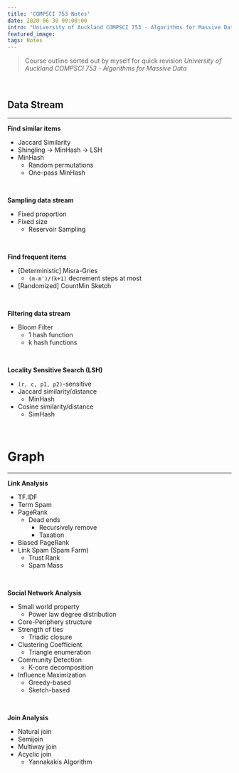 ```yaml
---
title: 'COMPSCI 753 Notes'
date: 2020-06-30 09:00:00
intro: "University of Auckland COMPSCI 753 - Algorithms for Massive Data"
featured_image:
tags: Notes
---
```


> Course outline sorted out by myself for quick revision
> <i>University of Auckland COMPSCI 753 - Algorithms for Massive Data</i>

<br/>

## Data Stream
<hr/>

**Find similar items**
- Jaccard Similarity
- Shingling -> MinHash -> LSH
- MinHash
    - Random permutations
    - One-pass MinHash
<br/>

**Sampling data stream**
- Fixed proportion
- Fixed size
    - Reservoir Sampling
<br/>

**Find frequent items**
- [Deterministic] Misra-Gries
    - `(m-m')/(k+1)` decrement steps at most
- [Randomized] CountMin Sketch
<br/>

**Filtering data stream**
- Bloom Filter
    - 1 hash function
    - k hash functions
<br/>

**Locality Sensitive Search (LSH)**
- `(r, c, p1, p2)`-sensitive
- Jaccard similarity/distance
    - MinHash
- Cosine similarity/distance
    - SimHash

<br/>

# Graph
<hr/>

**Link Analysis**
- TF.IDF
- Term Spam
- PageRank
    - Dead ends
        - Recursively remove
        - Taxation
- Biased PageRank
- Link Spam (Spam Farm)
    - Trust Rank
    - Spam Mass
<br/>

**Social Network Analysis**
- Small world property
    - Power law degree distribution
- Core-Periphery structure
- Strength of ties
    - Triadic closure
- Clustering Coefficient
    - Triangle enumeration
- Community Detection
    - K-core decomposition
- Influence Maximization
    - Greedy-based
    - Sketch-based
<br/>
	

**Join Analysis**
- Natural join
- Semijoin
- Multiway join
- Acyclic join
    - Yannakakis Algorithm

